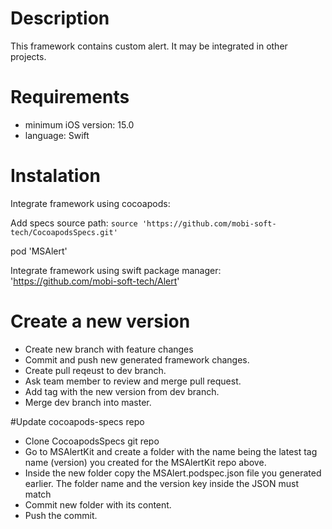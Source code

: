 # Description
This framework contains custom alert. It may be integrated in other projects.

# Requirements
- minimum iOS version: 15.0
- language: Swift

# Instalation
Integrate framework using cocoapods:

Add specs source path: `source 'https://github.com/mobi-soft-tech/CocoapodsSpecs.git'`

pod 'MSAlert'

Integrate framework using swift package manager: 'https://github.com/mobi-soft-tech/Alert'

# Create a new version

- Create new branch with feature changes
- Commit and push new generated framework changes.
- Create pull reqeust to dev branch.
- Ask team member to review and merge pull request.
- Add tag with the new version from dev branch.
- Merge dev branch into master.

#Update cocoapods-specs repo

- Clone CocoapodsSpecs git repo
- Go to MSAlertKit and create a folder with the name being the latest tag name (version) you created for the MSAlertKit repo above.
- Inside the new folder copy the MSAlert.podspec.json file you generated earlier. The folder name and the version key inside the JSON must match
- Commit new folder with its content.
- Push the commit.
